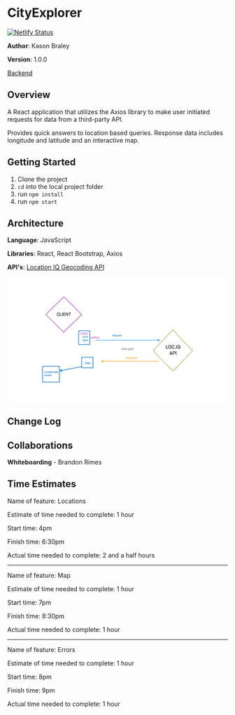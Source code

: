 # CityExplorer

[![Netlify Status](https://api.netlify.com/api/v1/badges/cff451ea-47e5-4182-a711-d420f3b9f1c1/deploy-status)](https://app.netlify.com/sites/city-explorer-game/deploys)

**Author**: Kason Braley

**Version**: 1.0.0 

[Backend](https://github.com/KasonBraley/city-explorer-api)

## Overview
A React application that utilizes the Axios library to make
user initiated requests for data from a third-party API.

Provides quick answers to location based queries. Response 
data includes longitude and latitude and an interactive map.


## Getting Started
1. Clone the project
2. `cd` into the local project folder
3. run `npm install`
4. run `npm start`

## Architecture
**Language**: JavaScript

**Libraries**: React, React Bootstrap, Axios

**API's**: [Location IQ Geocoding API]() 

![diagram](./assets/data-flow.png)

## Change Log

## Collaborations
**Whiteboarding** - Brandon Rimes

## Time Estimates

Name of feature: Locations

Estimate of time needed to complete: 1 hour

Start time: 4pm

Finish time: 6:30pm

Actual time needed to complete: 2 and a half hours

<hr>
Name of feature: Map

Estimate of time needed to complete: 1 hour

Start time: 7pm

Finish time: 8:30pm

Actual time needed to complete: 1 hour

<hr>
Name of feature: Errors

Estimate of time needed to complete: 1 hour

Start time: 8pm

Finish time: 9pm

Actual time needed to complete: 1 hour
